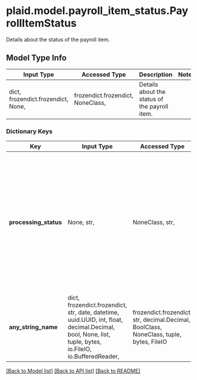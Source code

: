 # plaid.model.payroll_item_status.PayrollItemStatus

Details about the status of the payroll item.

## Model Type Info
Input Type | Accessed Type | Description | Notes
------------ | ------------- | ------------- | -------------
dict, frozendict.frozendict, None,  | frozendict.frozendict, NoneClass,  | Details about the status of the payroll item. | 

### Dictionary Keys
Key | Input Type | Accessed Type | Description | Notes
------------ | ------------- | ------------- | ------------- | -------------
**processing_status** | None, str,  | NoneClass, str,  | Denotes the processing status for the verification.  &#x60;UNKNOWN&#x60;: The processing status could not be determined.  &#x60;PROCESSING_COMPLETE&#x60;: The processing has completed and the user has approved for sharing. The data is available to be retrieved.  &#x60;PROCESSING&#x60;: The verification is still processing. The data is not available yet.  &#x60;FAILED&#x60;: The processing failed to complete successfully.  &#x60;APPROVAL_STATUS_PENDING&#x60;: The processing has completed but the user has not yet approved the sharing of the data. | [optional] 
**any_string_name** | dict, frozendict.frozendict, str, date, datetime, uuid.UUID, int, float, decimal.Decimal, bool, None, list, tuple, bytes, io.FileIO, io.BufferedReader,  | frozendict.frozendict, str, decimal.Decimal, BoolClass, NoneClass, tuple, bytes, FileIO | any string name can be used but the value must be the correct type | [optional]

[[Back to Model list]](../../README.md#documentation-for-models) [[Back to API list]](../../README.md#documentation-for-api-endpoints) [[Back to README]](../../README.md)

